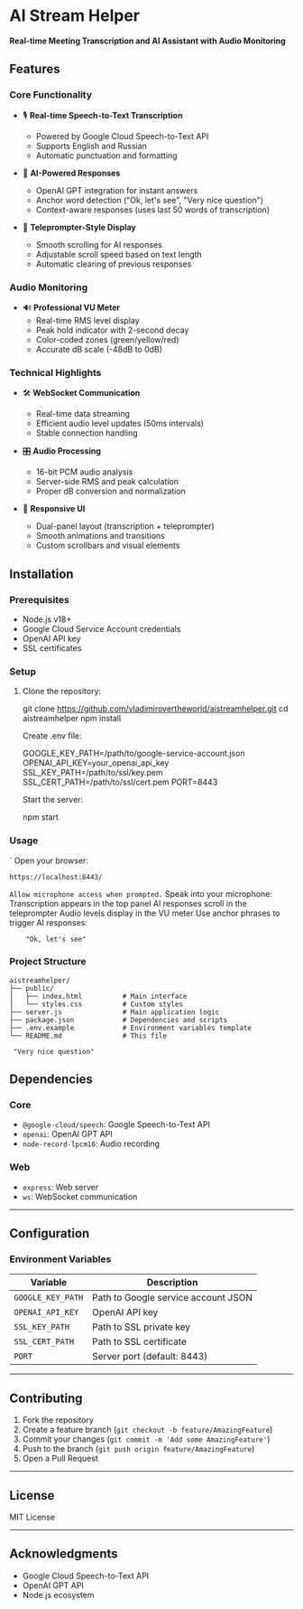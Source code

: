 # AI Stream Helper

**Real-time Meeting Transcription and AI Assistant with Audio Monitoring**

## Features

### Core Functionality
- 🎙️ **Real-time Speech-to-Text Transcription**
  - Powered by Google Cloud Speech-to-Text API
  - Supports English and Russian
  - Automatic punctuation and formatting

- 🤖 **AI-Powered Responses**
  - OpenAI GPT integration for instant answers
  - Anchor word detection ("Ok, let's see", "Very nice question")
  - Context-aware responses (uses last 50 words of transcription)

- 📜 **Teleprompter-Style Display**
  - Smooth scrolling for AI responses
  - Adjustable scroll speed based on text length
  - Automatic clearing of previous responses

### Audio Monitoring
- 🔊 **Professional VU Meter**
  - Real-time RMS level display
  - Peak hold indicator with 2-second decay
  - Color-coded zones (green/yellow/red)
  - Accurate dB scale (-48dB to 0dB)

### Technical Highlights
- 🛠️ **WebSocket Communication**
  - Real-time data streaming
  - Efficient audio level updates (50ms intervals)
  - Stable connection handling

- 🎛️ **Audio Processing**
  - 16-bit PCM audio analysis
  - Server-side RMS and peak calculation
  - Proper dB conversion and normalization

- 🎨 **Responsive UI**
  - Dual-panel layout (transcription + teleprompter)
  - Smooth animations and transitions
  - Custom scrollbars and visual elements


## Installation

### Prerequisites
- Node.js v18+
- Google Cloud Service Account credentials
- OpenAI API key
- SSL certificates

### Setup
1. Clone the repository:
  
   git clone https://github.com/vladimirovertheworld/aistreamhelper.git
   cd aistreamhelper
   npm install

    Create .env file:
   
    GOOGLE_KEY_PATH=/path/to/google-service-account.json
    OPENAI_API_KEY=your_openai_api_key
    SSL_KEY_PATH=/path/to/ssl/key.pem
    SSL_CERT_PATH=/path/to/ssl/cert.pem
    PORT=8443

    Start the server:
   
    npm start

###   Usage
`
    Open your browser:

    https://localhost:8443/
`
    Allow microphone access when prompted.
`
    Speak into your microphone:
        Transcription appears in the top panel
        AI responses scroll in the teleprompter
        Audio levels display in the VU meter
    Use anchor phrases to trigger AI responses:

        "Ok, let's see"

### Project Structure
```
aistreamhelper/
├── public/
│   ├── index.html          # Main interface
│   └── styles.css          # Custom styles
├── server.js               # Main application logic
├── package.json            # Dependencies and scripts
├── .env.example            # Environment variables template
└── README.md               # This file
```
     "Very nice question"


## Dependencies

### Core
- `@google-cloud/speech`: Google Speech-to-Text API
- `openai`: OpenAI GPT API
- `node-record-lpcm16`: Audio recording

### Web
- `express`: Web server
- `ws`: WebSocket communication

---

## Configuration

### Environment Variables
| Variable           | Description                          |
|--------------------|--------------------------------------|
| `GOOGLE_KEY_PATH`  | Path to Google service account JSON  |
| `OPENAI_API_KEY`   | OpenAI API key                       |
| `SSL_KEY_PATH`     | Path to SSL private key              |
| `SSL_CERT_PATH`    | Path to SSL certificate              |
| `PORT`             | Server port (default: 8443)          |

---

## Contributing

1. Fork the repository
2. Create a feature branch (`git checkout -b feature/AmazingFeature`)
3. Commit your changes (`git commit -m 'Add some AmazingFeature'`)
4. Push to the branch (`git push origin feature/AmazingFeature`)
5. Open a Pull Request

---

## License

MIT License

---

## Acknowledgments

- Google Cloud Speech-to-Text API
- OpenAI GPT API
- Node.js ecosystem
